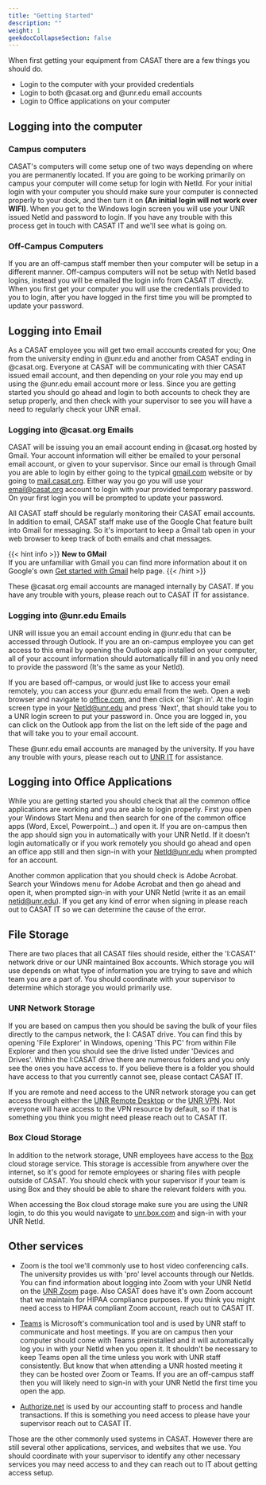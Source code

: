 ```yaml
---
title: "Getting Started"
description: ""
weight: 1
geekdocCollapseSection: false
---
```

When first getting your equipment from CASAT there are a few things you should do.
- Login to the computer with your provided credentials
- Login to both @casat.org and @unr.edu email accounts
- Login to Office applications on your computer

## Logging into the computer

### Campus computers

CASAT's computers will come setup one of two ways depending on where you are permanently located. If you are going to be working primarily on campus your computer will come setup for login with NetId. For your initial login with your computer you should make sure your computer is connected properly to your dock, and then turn it on **(An initial login will not work over WIFI)**. When you get to the Windows login screen you will use your UNR issued NetId and password to login. If you have any trouble with this process get in touch with CASAT IT and we'll see what is going on. 


### Off-Campus Computers

If you are an off-campus staff member then your computer will be setup in a different manner. Off-campus computers will not be setup with NetId based logins, instead you will be emailed the login info from CASAT IT directly. When you first get your computer you will use the credentials provided to you to login, after you have logged in the first time you will be prompted to update your password. 

## Logging into Email

As a CASAT employee you will get two email accounts created for you; One from the university ending in @unr.edu and another from CASAT ending in @casat.org. Everyone at CASAT will be communicating with thier CASAT issued email account, and then depending on your role you may end up using the @unr.edu email account more or less. Since you are getting started you should go ahead and login to both accounts to check they are setup properly, and then check with your supervisor to see you will have a need to regularly check your UNR email.

### Logging into @casat.org Emails

CASAT will be issuing you an email account ending in @casat.org hosted by Gmail. Your account information will either be emailed to your personal email account, or given to your supervisor. Since our email is through Gmail you are able to login by either going to the typical [gmail.com](https://gmail.com) website or by going to [mail.casat.org](http://mail.casat.org). Either way you go you will use your email@casat.org account to login with your provided temporary password. On your first login you will be prompted to update your password.

All CASAT staff should be regularly monitoring their CASAT email accounts. In addition to email, CASAT staff make use of the Google Chat feature built into Gmail for messaging. So it's important to keep a Gmail tab open in your web browser to keep track of both emails and chat messages. 

{{< hint info >}}
**New to GMail**\
If you are unfamiliar with Gmail you can find more information about it on Google's own [Get started with Gmail](https://support.google.com/a/users/answer/9297685?hl=en) help page.
{{< /hint >}}

These @casat.org email accounts are managed internally by CASAT. If you have any trouble with yours, please reach out to CASAT IT for assistance.

### Logging into @unr.edu Emails

UNR will issue you an email account ending in @unr.edu that can be accessed through Outlook. If you are an on-campus employee you can get access to this email by opening the Outlook app installed on your computer, all of your account information should automatically fill in and you only need to provide the password (It's the same as your NetId). 

If you are based off-campus, or would just like to access your email remotely, you can access your @unr.edu email from the web. Open a web browser and navigate to [office.com](https://office.com), and then click on 'Sign in'. At the login screen type in your NetId@unr.edu and press 'Next', that should take you to a UNR login screen to put your password in. Once you are logged in, you can click on the Outlook app from the list on the left side of the page and that will take you to your email account.

These @unr.edu email accounts are managed by the university. If you have any trouble with yours, please reach out to [UNR IT](https://www.unr.edu/oit) for assistance. 

## Logging into Office Applications

While you are getting started you should check that all the common office applications are working and you are able to login properly. First you open your Windows Start Menu and then search for one of the common office apps (Word, Excel, Powerpoint...) and open it. If you are on-campus then the app should sign you in automatically with your UNR NetId. If it doesn't login automatically or if you work remotely you should go ahead and open an office app still and then sign-in with your NetId@unr.edu when prompted for an account. 

Another common application that you should check is Adobe Acrobat. Search your Windows menu for Adobe Acrobat and then go ahead and open it, when prompted sign-in with your UNR NetId (write it as an email netid@unr.edu). If you get any kind of error when signing in please reach out to CASAT IT so we can determine the cause of the error.

## File Storage

There are two places that all CASAT files should reside, either the 'I:CASAT' network drive or our UNR maintained Box accounts. Which storage you will use depends on what type of information you are trying to save and which team you are a part of. You should coordinate with your supervisor to determine which storage you would primarily use.

### UNR Network Storage
 
 If you are based on campus then you should be saving the bulk of your files directly to the campus network, the I: CASAT drive. You can find this by opening 'File Explorer' in Windows, opening 'This PC' from within File Explorer and then you should see the drive listed under 'Devices and Drives'. Within the I:CASAT drive there are numerous folders and you only see the ones you have access to. If you believe there is a folder you should have access to that you currently cannot see, please contact CASAT IT. 

If you are remote and need access to the UNR network storage you can get access through either the [UNR Remote Desktop](/unr_resources/remote_desktop/) or the [UNR VPN](/unr_resources/vpn/). Not everyone will have access to the VPN resource by default, so if that is something you think you might need please reach out to CASAT IT.

### Box Cloud Storage

In addition to the network storage, UNR employees have access to the [Box](https://unr.box.com) cloud storage service. This storage is accessible from anywhere over the internet, so it's good for remote employees or sharing files with people outside of CASAT. You should check with your supervisor if your team is using Box and they should be able to share the relevant folders with you.

When accessing the Box cloud storage make sure you are using the UNR login, to do this you would navigate to [unr.box.com](https://unr.box.com) and sign-in with your UNR NetId.

## Other services

- Zoom is the tool we'll commonly use to host video conferencing calls. The university provides us with 'pro' level accounts through our NetIds. You can find information about logging into Zoom with your UNR NetId on the [UNR Zoom](/unr_resources/zoom/) page. Also CASAT does have it's own Zoom account that we maintain for HIPAA compliance purposes. If you think you might need access to HIPAA compliant Zoom account, reach out to CASAT IT.

- [Teams](https://www.microsoft.com/en-us/microsoft-teams/download-app) is Microsoft's communication tool and is used by UNR staff to communicate and host meetings. If you are on campus then your computer should come with Teams preinstalled and it will automatically log you in with your NetId when you open it. It shouldn't be necessary to keep Teams open all the time unless you work with UNR staff consistently. But know that when attending a UNR hosted meeting it they can be hosted over Zoom or Teams. If you are an off-campus staff then you will likely need to sign-in with your UNR NetId the first time you open the app.

- [Authorize.net](https://authorize.net) is used by our accounting staff to process and handle transactions. If this is something you need access to please have your supervisor reach out to CASAT IT.

Those are the other commonly used systems in CASAT. However there are still several other applications, services, and websites that we use. You should coordinate with your supervisor to identify any other necessary services you may need access to and they can reach out to IT about getting access setup.
